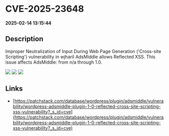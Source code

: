 # CVE-2025-23648

**2025-02-14 13:15:44**

## Description
Improper Neutralization of Input During Web Page Generation ('Cross-site Scripting') vulnerability in wjharil AdsMiddle allows Reflected XSS. This issue affects AdsMiddle: from n/a through 1.0.

![](https://img.shields.io/static/v1?label=Score&message=7.1&color=red)
![](https://img.shields.io/static/v1?label=Severity&message=HIGH&color=red)
![](https://img.shields.io/static/v1?label=CWE&message=XSS&color=green)

## Links
- [https://patchstack.com/database/wordpress/plugin/adsmiddle/vulnerability/wordpress-adsmiddle-plugin-1-0-reflected-cross-site-scripting-xss-vulnerability?_s_id=cve](https://patchstack.com/database/wordpress/plugin/adsmiddle/vulnerability/wordpress-adsmiddle-plugin-1-0-reflected-cross-site-scripting-xss-vulnerability?_s_id=cve)
